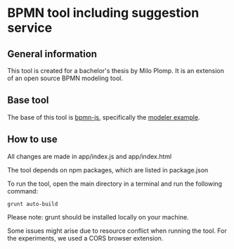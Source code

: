 # BPMN tool including suggestion service
## General information
This tool is created for a bachelor's thesis by Milo Plomp. It is an extension of an open source BPMN modeling tool.

## Base tool
The base of this tool is [bpmn-js](https://github.com/bpmn-io/bpmn-js), specifically the [modeler example](https://github.com/bpmn-io/bpmn-js-examples/tree/master/modeler).

## How to use
All changes are made in app/index.js and app/index.html

The tool depends on npm packages, which are listed in package.json

To run the tool, open the main directory in a terminal and run the following command:
```
grunt auto-build
```
Please note: grunt should be installed locally on your machine.

Some issues might arise due to resource conflict when running the tool. For the experiments, we used a CORS browser extension.
